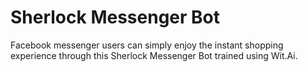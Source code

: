 # Sherlock Messenger Bot

Facebook messenger users can simply enjoy the instant shopping experience through this Sherlock Messenger Bot trained using Wit.Ai. 

